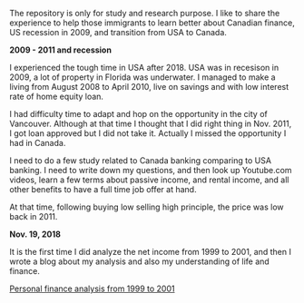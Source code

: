 The repository is only for study and research purpose. I like to share the experience to help those immigrants to learn better about Canadian finance, US recession in 2009, and transition from USA to Canada. 

**2009 - 2011 and recession**

I experienced the tough time in USA after 2018. USA was in recesison in 2009, a lot of property in Florida was underwater. I managed to make a living from August 2008 to April 2010, live on savings and with low interest rate of home equity loan. 

I had difficulty time to adapt and hop on the opportunity in the city of Vancouver. Although at that time I thought that I did right thing in Nov. 2011, I got loan approved but I did not take it. Actually I missed the opportunity I had in Canada. 

I need to do a few study related to Canada banking comparing to USA banking. I need to write down my questions, and then look up Youtube.com videos, learn a few terms about passive income, and rental income, and all other benefits to have a full time job offer at hand. 

At that time, following buying low selling high principle, the price was low back in 2011. 

**Nov. 19, 2018**<br>

It is the first time I did analyze the net income from 1999 to 2001, and then I wrote a blog about my analysis and also my understanding of life and finance. 

[Personal finance analysis from 1999 to 2001](http://juliachencoding.blogspot.com/2018/11/personal-finance-analysis-from-1999-to.html)<br>

